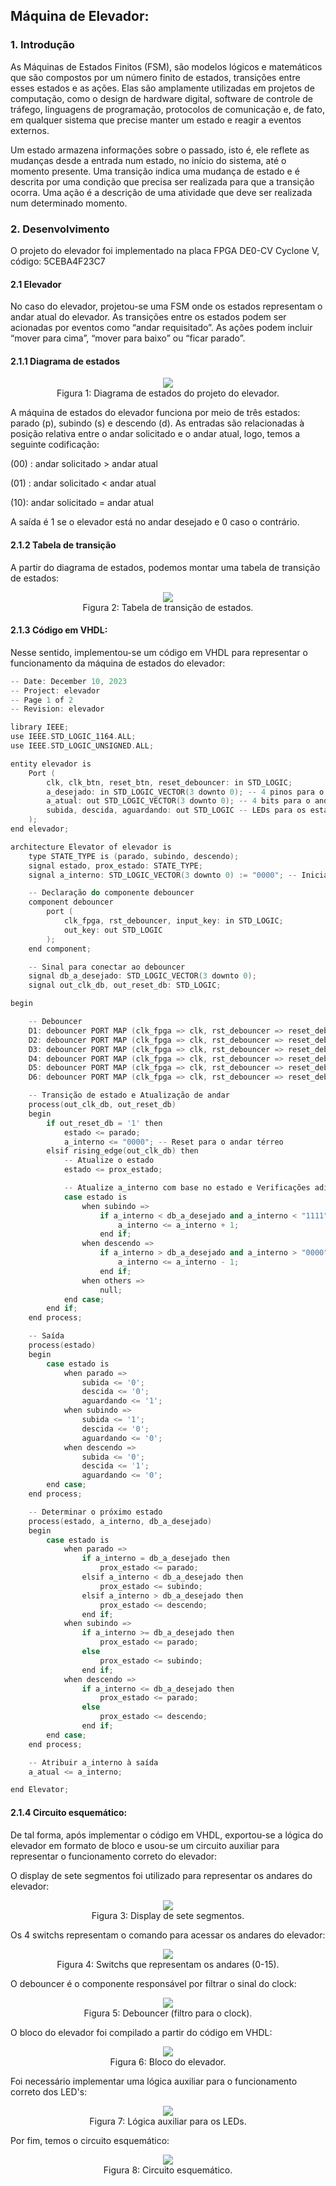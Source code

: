 ## Máquina de Elevador:
### 1. Introdução

As Máquinas de Estados Finitos (FSM), são modelos lógicos e matemáticos que são compostos por um número finito de estados, transições entre esses estados e as ações. Elas são amplamente utilizadas em projetos de computação, como o design de hardware digital, software de controle de tráfego, linguagens de programação, protocolos de comunicação e, de fato, em qualquer sistema que precise manter um estado e reagir a eventos externos.

Um estado armazena informações sobre o passado, isto é, ele reflete as mudanças desde a entrada num estado, no início do sistema, até o momento presente. Uma transição indica uma mudança de estado e é descrita por uma condição que precisa ser realizada para que a transição ocorra. Uma ação é a descrição de uma atividade que deve ser realizada num determinado momento.

### 2. Desenvolvimento
O projeto do elevador foi implementado na placa FPGA DE0-CV Cyclone V, código: 5CEBA4F23C7

#### 2.1 Elevador
No caso do elevador, projetou-se uma FSM onde os estados representam o andar atual do elevador. As transições entre os estados podem ser acionadas por eventos como “andar requisitado”. As ações podem incluir “mover para cima”, “mover para baixo” ou “ficar parado”. 

#### 2.1.1 Diagrama de estados

<p align="center">
  <img src="https://github.com/coqzieiro/Finite-State-Machine/assets/122469265/d0d87a87-d801-402b-bc3f-9496fddd2d7b"/> <br/>
  Figura 1: Diagrama de estados do projeto do elevador.
</p>

A máquina de estados do elevador funciona por meio de três estados: parado (p), subindo (s) e descendo (d). As entradas são relacionadas à posição relativa entre o andar solicitado e o andar atual, logo, temos a seguinte codificação:

(00)	: andar solicitado > andar atual

(01) : andar solicitado < andar atual

(10): andar solicitado = andar atual

A saída é 1 se o elevador está no andar desejado e 0 caso o contrário.

#### 2.1.2 Tabela de transição

A partir do diagrama de estados, podemos montar uma tabela de transição de estados:

<p align="center">
  <img src="https://github.com/coqzieiro/Finite-State-Machine/assets/122469265/6f9701ea-c111-411e-8163-98e3921d384d"/> <br/>
  Figura 2: Tabela de transição de estados.
</p>

#### 2.1.3 Código em VHDL:

Nesse sentido, implementou-se um código em VHDL para representar o funcionamento da máquina de estados do elevador:

```cpp
-- Date: December 10, 2023
-- Project: elevador
-- Page 1 of 2
-- Revision: elevador

library IEEE;
use IEEE.STD_LOGIC_1164.ALL;
use IEEE.STD_LOGIC_UNSIGNED.ALL;

entity elevador is
    Port (
        clk, clk_btn, reset_btn, reset_debouncer: in STD_LOGIC;
        a_desejado: in STD_LOGIC_VECTOR(3 downto 0); -- 4 pinos para o andar solicitado
        a_atual: out STD_LOGIC_VECTOR(3 downto 0); -- 4 bits para o andar atual
        subida, descida, aguardando: out STD_LOGIC -- LEDs para os estados
    );
end elevador;

architecture Elevator of elevador is
    type STATE_TYPE is (parado, subindo, descendo);
    signal estado, prox_estado: STATE_TYPE;
    signal a_interno: STD_LOGIC_VECTOR(3 downto 0) := "0000"; -- Inicia no andar térreo

    -- Declaração do componente debouncer
    component debouncer
        port (
            clk_fpga, rst_debouncer, input_key: in STD_LOGIC;
            out_key: out STD_LOGIC
        );
    end component;

    -- Sinal para conectar ao debouncer
    signal db_a_desejado: STD_LOGIC_VECTOR(3 downto 0);
    signal out_clk_db, out_reset_db: STD_LOGIC;

begin

    -- Debouncer
    D1: debouncer PORT MAP (clk_fpga => clk, rst_debouncer => reset_debouncer, input_key => a_desejado(3), out_key => db_a_desejado(3));
    D2: debouncer PORT MAP (clk_fpga => clk, rst_debouncer => reset_debouncer, input_key => a_desejado(2), out_key => db_a_desejado(2));
    D3: debouncer PORT MAP (clk_fpga => clk, rst_debouncer => reset_debouncer, input_key => a_desejado(1), out_key => db_a_desejado(1));
    D4: debouncer PORT MAP (clk_fpga => clk, rst_debouncer => reset_debouncer, input_key => a_desejado(0), out_key => db_a_desejado(0));
    D5: debouncer PORT MAP (clk_fpga => clk, rst_debouncer => reset_debouncer, input_key => clk_btn, out_key => out_clk_db);
    D6: debouncer PORT MAP (clk_fpga => clk, rst_debouncer => reset_debouncer, input_key => reset_btn, out_key => out_reset_db);

    -- Transição de estado e Atualização de andar
    process(out_clk_db, out_reset_db)
    begin
        if out_reset_db = '1' then
            estado <= parado;
            a_interno <= "0000"; -- Reset para o andar térreo
        elsif rising_edge(out_clk_db) then
            -- Atualize o estado
            estado <= prox_estado;

            -- Atualize a_interno com base no estado e Verificações adicionais
            case estado is
                when subindo =>
                    if a_interno < db_a_desejado and a_interno < "1111" then
                        a_interno <= a_interno + 1;
                    end if;
                when descendo =>
                    if a_interno > db_a_desejado and a_interno > "0000" then
                        a_interno <= a_interno - 1;
                    end if;
                when others =>
                    null;
            end case;
        end if;
    end process;

    -- Saída
    process(estado)
    begin
        case estado is
            when parado =>
                subida <= '0';
                descida <= '0';
                aguardando <= '1';
            when subindo =>
                subida <= '1';
                descida <= '0';
                aguardando <= '0';
            when descendo =>
                subida <= '0';
                descida <= '1';
                aguardando <= '0';
        end case;
    end process;

    -- Determinar o próximo estado
    process(estado, a_interno, db_a_desejado)
    begin
        case estado is
            when parado =>
                if a_interno = db_a_desejado then
                    prox_estado <= parado;
                elsif a_interno < db_a_desejado then
                    prox_estado <= subindo;
                elsif a_interno > db_a_desejado then
                    prox_estado <= descendo;
                end if;
            when subindo =>
                if a_interno >= db_a_desejado then
                    prox_estado <= parado;
                else
                    prox_estado <= subindo;
                end if;
            when descendo =>
                if a_interno <= db_a_desejado then
                    prox_estado <= parado;
                else
                    prox_estado <= descendo;
                end if;
        end case;
    end process;

    -- Atribuir a_interno à saída
    a_atual <= a_interno;

end Elevator;
```
#### 2.1.4 Circuito esquemático:

De tal forma, após implementar o código em VHDL, exportou-se a lógica do elevador em formato de bloco e usou-se um circuito auxiliar para representar o funcionamento correto do elevador:

O display de sete segmentos foi utilizado para representar os andares do elevador:

<p align="center">
  <img src="https://github.com/coqzieiro/Finite-State-Machine/assets/122469265/5ef7909b-ec85-4c69-8a29-c921614f5dcd"/> <br/>
  Figura 3: Display de sete segmentos.
</p>

Os 4 switchs representam o comando para acessar os andares do elevador:

<p align="center">
  <img src="https://github.com/coqzieiro/Finite-State-Machine/assets/122469265/759fc274-e09c-4fe2-a754-e76dacdbd113"/> <br/>
  Figura 4: Switchs que representam os andares (0-15).
</p>

O debouncer é o componente responsável por filtrar o sinal do clock:

<p align="center">
  <img src="https://github.com/coqzieiro/Finite-State-Machine/assets/122469265/dce19c04-6c08-48dd-8885-d3bd0b6700a4"/> <br/>
  Figura 5: Debouncer (filtro para o clock).
</p>

O bloco do elevador foi compilado a partir do código em VHDL:

<p align="center">
  <img src="https://github.com/coqzieiro/Finite-State-Machine/assets/122469265/80366e64-c242-4210-9e81-f0c39944cf8e"/> <br/>
  Figura 6: Bloco do elevador.
</p>

Foi necessário implementar uma lógica auxiliar para o funcionamento correto dos LED's:

<p align="center">
  <img src="https://github.com/coqzieiro/Finite-State-Machine/assets/122469265/eb26a54c-b957-439a-a4e8-74b114522721"/> <br/>
  Figura 7: Lógica auxiliar para os LEDs.
</p>

Por fim, temos o circuito esquemático:

<p align="center">
  <img src="https://github.com/coqzieiro/Finite-State-Machine/assets/122469265/ff5e399f-d9c3-4e0d-8672-7e99abc12292"/> <br/>
  Figura 8: Circuito esquemático.
</p>
